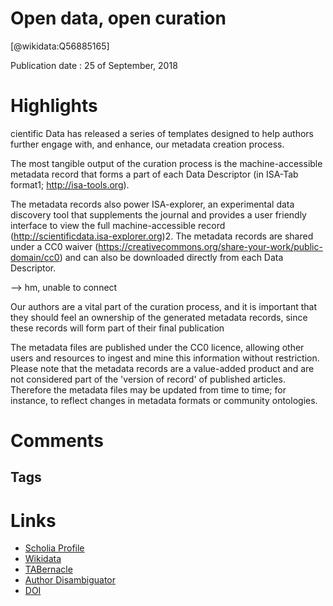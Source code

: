 
Open data, open curation
========================
  
  [@wikidata:Q56885165]  
  
Publication date : 25 of September, 2018  

# Highlights

cientific Data has released a series of templates designed to help authors further engage with, and enhance, our metadata creation process.

The most tangible output of the curation process is the machine-accessible metadata record that forms a part of each Data Descriptor (in ISA-Tab format1; http://isa-tools.org).

The metadata records also power ISA-explorer, an experimental data discovery tool that supplements the journal and provides a user friendly interface to view the full machine-accessible record (http://scientificdata.isa-explorer.org)2. The metadata records are shared under a CC0 waiver (https://creativecommons.org/share-your-work/public-domain/cc0) and can also be downloaded directly from each Data Descriptor.

--> hm, unable to connect

Our authors are a vital part of the curation process, and it is important that they should feel an ownership of the generated metadata records, since these records will form part of their final publication

The metadata files are published under the CC0 licence, allowing other users and resources to ingest and mine this information without restriction. Please note that the metadata records are a value-added product and are not considered part of the 'version of record' of published articles. Therefore the metadata files may be updated from time to time; for instance, to reflect changes in metadata formats or community ontologies.


# Comments

## Tags

# Links
  
 * [Scholia Profile](https://scholia.toolforge.org/work/Q56885165)  
 * [Wikidata](https://www.wikidata.org/wiki/Q56885165)  
 * [TABernacle](https://tabernacle.toolforge.org/?#/tab/manual/Q56885165/P921%3BP4510)  
 * [Author Disambiguator](https://author-disambiguator.toolforge.org/work_item_oauth.php?id=Q56885165&batch_id=&match=1&author_list_id=&doit=Get+author+links+for+work)  
 * [DOI](https://doi.org/10.1038/SDATA.2018.204)  
